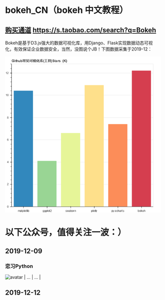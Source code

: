 # bokeh_CN（bokeh 中文教程）  
## [购买通道](https://s.taobao.com/search?q=Bokeh) https://s.taobao.com/search?q=Bokeh  

Bokeh是基于D3.js强大的数据可视化库，用Django、Flask实现数据动态可视化，有效保证企业数据安全，当然，没图说个JB！下图数据采集于2019-12：

  
![avatar](bokeh_plot.png)  

  
# 以下公众号，值得关注一波：）  
## 2019-12-09 

### 恋习Python
![avatar](https://mp.weixin.qq.com/mp/qrcode?scene=10000004&size=102&__biz=MzIzNTg3MDQyMQ==&mid=2247486086&idx=3&sn=bcc1b8a2da392a67b9f4e61ec6a8c16c&send_time=)   | ... | ... |

 


## 2019-12-12  
